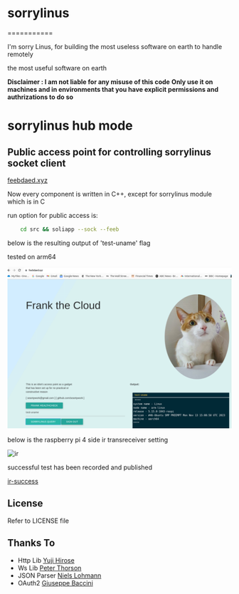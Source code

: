 # sorrylinus

===========


I'm sorry Linus, for building the most useless software on earth to handle remotely

the most useful software on earth

**Disclaimer : I am not liable for any misuse of this code**
**Only use it on machines and in environments that you have explicit permissions and authrizations to do so**

# sorrylinus hub mode
## Public access point for controlling sorrylinus socket client

[feebdaed.xyz](https://feebdaed.xyz)

Now every component is written in C++, except for sorrylinus module\
which is in C

run option for public access is: 

```bash
    cd src && soliapp --sock --feeb
```

below is the resulting output of 'test-uname' flag 

tested on arm64

![result](docs/result-test-uname.png)

below is the raspberry pi 4 side ir transreceiver setting

![ir](docs/rpi-setting.jpg)

successful test has been recorded and published

[ir-success](https://youtube.com/shorts/hcPera-hTdc?feature=share)




License
-------

Refer to LICENSE file

Thanks To
-----------------
- Http Lib
[Yuji Hirose](https://github.com/yhirose/cpp-httplib)
- Ws Lib
[Peter Thorson](https://github.com/zaphoyd/websocketpp)
- JSON Parser
[Niels Lohmann](https://github.com/nlohmann/json)
- OAuth2
[Giuseppe Baccini](https://github.com/giubacc/cppOAuth2RestClient)
